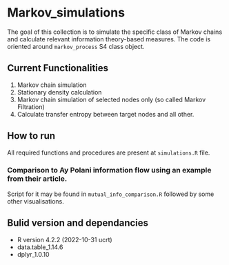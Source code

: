 # Markov_simulations
The goal of this collection is to simulate the specific class of Markov chains and calculate relevant information theory-based measures. The code is oriented around `markov_process` S4 class object. 

## Current Functionalities
1. Markov chain simulation
2. Stationary density calculation
3. Markov chain simulation of selected nodes only (so called Markov Filtration)
4. Calculate transfer entropy between target nodes and all other. 

## How to run
All required functions and procedures are present at `simulations.R` file. 

### Comparison to Ay Polani information flow using an example from their article.
Script for it may be found in `mutual_info_comparison.R` followed by some other visualisations. 

## Bulid version and dependancies
- R version 4.2.2 (2022-10-31 ucrt)
- data.table_1.14.6 
- dplyr_1.0.10  




